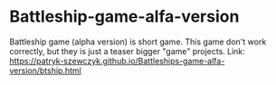 # Battleship-game-alfa-version
Battleship game (alpha version) is short game. This game don't work correctly, but they is just a teaser bigger "game" projects. Link: https://patryk-szewczyk.github.io/Battleships-game-alfa-version/btship.html
